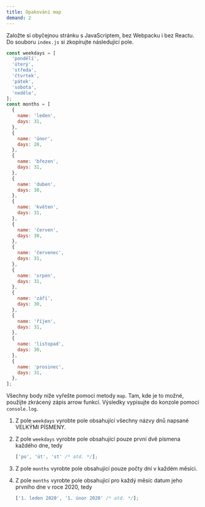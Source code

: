 ```yaml
---
title: Opakování map
demand: 2
---
```


Založte si obyčejnou stránku s JavaScriptem, bez Webpacku i bez Reactu. Do souboru `index.js` si zkopírujte následující pole.

```js
const weekdays = [
  'pondělí',
  'úterý',
  'středa',
  'čtvrtek',
  'pátek',
  'sobota',
  'neděle',
];
const months = [
  {
    name: 'leden',
    days: 31,
  },
  {
    name: 'únor',
    days: 28,
  },
  {
    name: 'březen',
    days: 31,
  },
  {
    name: 'duben',
    days: 30,
  },
  {
    name: 'květen',
    days: 31,
  },
  {
    name: 'červen',
    days: 30,
  },
  {
    name: 'červenec',
    days: 31,
  },
  {
    name: 'srpen',
    days: 31,
  },
  {
    name: 'září',
    days: 30,
  },
  {
    name: 'říjen',
    days: 31,
  },
  {
    name: 'listopad',
    days: 30,
  },
  {
    name: 'prosinec',
    days: 31,
  },
];
```

Všechny body níže vyřešte pomocí metody `map`. Tam, kde je to možné, použijte zkrácený zápis arrow funkcí. Výsledky vypisujte do konzole pomocí `console.log`.

1.  Z pole `weekdays` vyrobte pole obsahující všechny názvy dnů napsané VELKÝMI PÍSMENY.
1.  Z pole `weekdays` vyrobte pole obsahující pouze první dvě písmena každého dne, tedy

    ```js
    ['po', 'út', 'st' /* atd. */];
    ```

1.  Z pole `months` vyrobte pole obsahující pouze počty dní v každém měsíci.
1.  Z pole `months` vyrobte pole obsahující pro každý měsíc datum jeho prvního dne v roce 2020, tedy
    ```js
    ['1. leden 2020', '1. únor 2020' /* atd. */];
    ```
